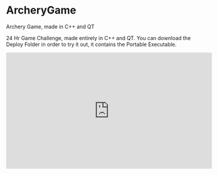 # ArcheryGame
Archery Game, made in C++ and QT

24 Hr Game Challenge, made entirely in C++ and QT.
You can download the Deploy Folder in order to try it out, it contains the Portable Executable.

<p><iframe width="560" height="315" src="https://www.youtube.com/embed/2HtRFvnE4lQ" title="YouTube video player" frameborder="0" allow="accelerometer; autoplay; clipboard-write; encrypted-media; gyroscope; picture-in-picture" allowfullscreen></iframe></p>
